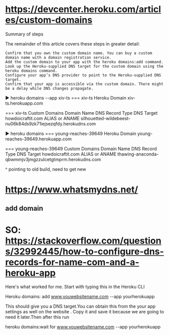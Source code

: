 # https://devcenter.heroku.com/articles/custom-domains

Summary of steps

The remainder of this article covers these steps in greater detail:

    Confirm that you own the custom domain name. You can buy a custom domain name with a domain registration service.
    Add the custom domain to your app with the heroku domains:add command.
    Look up the Heroku-supplied DNS target for the custom domain using the heroku domains command.
    Configure your app’s DNS provider to point to the Heroku-supplied DNS target.
    Confirm that your app is accessible via the custom domain. There might be a delay while DNS changes propagate.




▶ heroku domains --app xiv-ts
=== xiv-ts Heroku Domain
xiv-ts.herokuapp.com

=== xiv-ts Custom Domains
Domain Name       DNS Record Type DNS Target
howdoicraftit.com ALIAS or ANAME  silhouetted-wildebeest-nu06k84ds9zk71iejsezqfdy.herokudns.com






▶ heroku domains
=== young-reaches-39649 Heroku Domain
young-reaches-39649.herokuapp.com

=== young-reaches-39649 Custom Domains
Domain Name       DNS Record Type DNS Target
howdoicraftit.com ALIAS or ANAME  thawing-anaconda-qbwmmjv3jmgzzulcetgtmprm.herokudns.com


^ pointing to old build, need to get new


# https://www.whatsmydns.net/


add domain
----------

# SO: https://stackoverflow.com/questions/32992445/how-to-configure-dns-records-for-name-com-and-a-heroku-app

Here's what worked for me. Start with typing this in the Heroku CLI

Heroku domains: add www.youwebsitename.com --app yourherokuapp 

This should give you a DNS target.You can obtain this from the your app settings as well on the website . Copy it and save it because we are going to need it later.Then after this run

heroku domains:wait for www.youwebsitename.com --app yourherokuapp 





